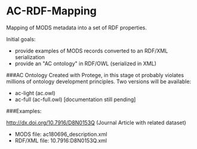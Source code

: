 # AC-RDF-Mapping

Mapping of MODS metadata into a set of RDF properties.

Initial goals:
- provide examples of MODS records converted to an RDF/XML serialization
- provide an "AC ontology" in RDF/OWL (serialized in XML)

###AC Ontology
Created with Protege, in this stage ot probably violates millions of ontology development principles.
Two versions will be available:
- ac-light (ac.owl)
- ac-full (ac-full.owl) 
[documentation still pending]

###Examples:

http://dx.doi.org/10.7916/D8N0153Q (Journal Article with related dataset)
- MODS file: ac180696_description.xml
- RDF/XML file: 10.7916:D8N0153Q.xml

